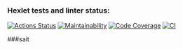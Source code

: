 ### Hexlet tests and linter status:
[![Actions Status](https://github.com/bebcor/python-project-83/actions/workflows/hexlet-check.yml/badge.svg)](https://github.com/bebcor/python-project-83/actions)
[![Maintainability](https://qlty.sh/badges/be526e2f-2773-4aa9-a995-86174c2d9f5a/maintainability.svg)](https://qlty.sh/gh/bebcor/projects/python-project-83)
[![Code Coverage](https://qlty.sh/badges/be526e2f-2773-4aa9-a995-86174c2d9f5a/test_coverage.svg)](https://qlty.sh/gh/bebcor/projects/python-project-83)
[![CI](https://github.com/bebcor/python-project-83/actions/workflows/pyci.yml/badge.svg)](https://github.com/bebcor/python-project-83/actions)


###sait
